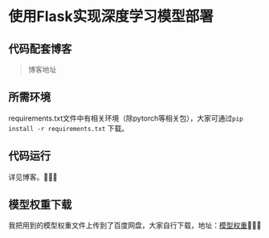 # 使用Flask实现深度学习模型部署

## 代码配套博客

> 博客地址



## 所需环境

requirements.txt文件中有相关环境（除pytorch等相关包），大家可通过`pip install -r requirements.txt` 下载。



## 代码运行

详见博客。🍚🍚🍚


## 模型权重下载
我把用到的模型权重文件上传到了百度网盘，大家自行下载，地址：[模型权重](https://pan.baidu.com/s/1QJfG-fXFNWlEwGNJYKyhIQ?pwd=j0jt)🍄🍄🍄

